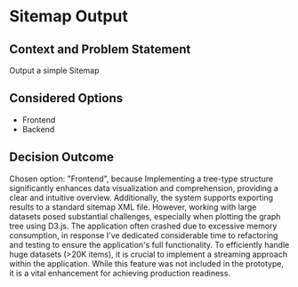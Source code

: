 # Sitemap Output

## Context and Problem Statement

Output a simple Sitemap

## Considered Options

* Frontend
* Backend

## Decision Outcome

Chosen option: "Frontend", because Implementing a tree-type structure significantly enhances data visualization and comprehension, providing a clear and intuitive overview. Additionally, the system supports exporting results to a standard sitemap XML file. However, working with large datasets posed substantial challenges, especially when plotting the graph tree using D3.js. The application often crashed due to excessive memory consumption, in response I've dedicated considerable time to refactoring and testing to ensure the application's full functionality. To efficiently handle huge datasets (>20K items), it is crucial to implement a streaming approach within the application. While this feature was not included in the prototype, it is a vital enhancement for achieving production readiness.
